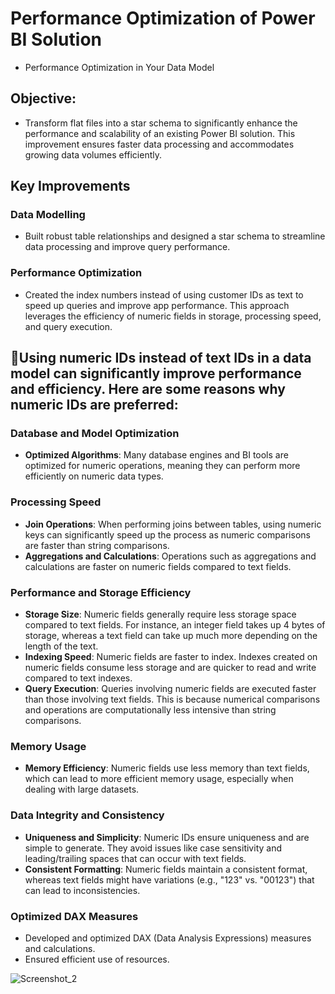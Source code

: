 # Performance Optimization of Power BI Solution

  - Performance Optimization in Your Data Model

## Objective:
- Transform flat files into a star schema to significantly enhance the performance and scalability of an existing Power BI solution. This improvement ensures faster data processing and accommodates growing data volumes efficiently.

## Key Improvements

### Data Modelling
- Built robust table relationships and designed a star schema to streamline data processing and improve query performance.

### Performance Optimization
- Created the index numbers instead of using customer IDs as text to speed up queries and improve app performance. This approach leverages the efficiency of numeric fields in storage, processing speed, and query execution.

## 🌟Using numeric IDs instead of text IDs in a data model can significantly improve performance and efficiency. Here are some reasons why numeric IDs are preferred:

### Database and Model Optimization
- **Optimized Algorithms**: Many database engines and BI tools are optimized for numeric operations, meaning they can perform more efficiently on numeric data types.

### Processing Speed
- **Join Operations**: When performing joins between tables, using numeric keys can significantly speed up the process as numeric comparisons are faster than string comparisons.
- **Aggregations and Calculations**: Operations such as aggregations and calculations are faster on numeric fields compared to text fields.

### Performance and Storage Efficiency
- **Storage Size**: Numeric fields generally require less storage space compared to text fields. For instance, an integer field takes up 4 bytes of storage, whereas a text field can take up much more depending on the length of the text.
- **Indexing Speed**: Numeric fields are faster to index. Indexes created on numeric fields consume less storage and are quicker to read and write compared to text indexes.
- **Query Execution**: Queries involving numeric fields are executed faster than those involving text fields. This is because numerical comparisons and operations are computationally less intensive than string comparisons.

### Memory Usage
- **Memory Efficiency**: Numeric fields use less memory than text fields, which can lead to more efficient memory usage, especially when dealing with large datasets.

### Data Integrity and Consistency
- **Uniqueness and Simplicity**: Numeric IDs ensure uniqueness and are simple to generate. They avoid issues like case sensitivity and leading/trailing spaces that can occur with text fields.
- **Consistent Formatting**: Numeric fields maintain a consistent format, whereas text fields might have variations (e.g., "123" vs. "00123") that can lead to inconsistencies.
  
### Optimized DAX Measures
- Developed and optimized DAX (Data Analysis Expressions) measures and calculations.
- Ensured efficient use of resources.

![Screenshot_2](https://github.com/user-attachments/assets/f1ae4f1f-de66-422d-96a3-b126e4eda9f7)

